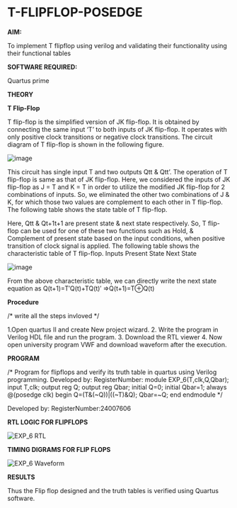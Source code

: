 # T-FLIPFLOP-POSEDGE

**AIM:**

To implement  T flipflop using verilog and validating their functionality using their functional tables

**SOFTWARE REQUIRED:**

Quartus prime

**THEORY**

**T Flip-Flop**

T flip-flop is the simplified version of JK flip-flop. It is obtained by connecting the same input ‘T’ to both inputs of JK flip-flop. It operates with only positive clock transitions or negative clock transitions. The circuit diagram of T flip-flop is shown in the following figure.

![image](https://github.com/naavaneetha/T-FLIPFLOP-POSEDGE/assets/154305477/458a68fe-2d08-4a9d-ac4f-7ae0480ce0bd)

 
This circuit has single input T and two outputs Qtt & Qtt’. The operation of T flip-flop is same as that of JK flip-flop. Here, we considered the inputs of JK flip-flop as J = T and K = T in order to utilize the modified JK flip-flop for 2 combinations of inputs. So, we eliminated the other two combinations of J & K, for which those two values are complement to each other in T flip-flop. The following table shows the state table of T flip-flop.

Here, Qtt & Qt+1t+1 are present state & next state respectively. So, T flip-flop can be used for one of these two functions such as Hold, & Complement of present state based on the input conditions, when positive transition of clock signal is applied. The following table shows the characteristic table of T flip-flop. Inputs Present State Next State

![image](https://github.com/naavaneetha/T-FLIPFLOP-POSEDGE/assets/154305477/cdd7fb32-539f-4b66-bb8d-f305a153c886)

 
From the above characteristic table, we can directly write the next state equation as Q(t+1)=T′Q(t)+TQ(t)′ ⇒Q(t+1)=T⊕Q(t)

**Procedure**

/* write all the steps invloved */

1.Open quartus II and create New project wizard. 2. Write the program in Verilog HDL
file and run the program. 3. Download the RTL viewer 4. Now open university program
VWF and download waveform after the execution.

**PROGRAM**

/* Program for flipflops and verify its truth table in quartus using Verilog programming. Developed by: RegisterNumber:
module EXP_6(T,clk,Q,Qbar); input T,clk; output reg Q; output reg Qbar; initial Q=0;
initial Qbar=1; always @(posedge clk) begin Q=(T&(~Q))|((~T)&Q); Qbar=~Q; end
endmodule
*/

Developed by: RegisterNumber:24007606

**RTL LOGIC FOR FLIPFLOPS**

![EXP_6 RTL](https://github.com/user-attachments/assets/867efd20-a6ea-444f-bbb9-273572515e58)

**TIMING DIGRAMS FOR FLIP FLOPS**

![EXP_6 Waveform](https://github.com/user-attachments/assets/4c93f763-ca59-4ce2-9403-58b5599befc3)

**RESULTS**

Thus the Flip flop designed and the truth tables is verified using Quartus software.
